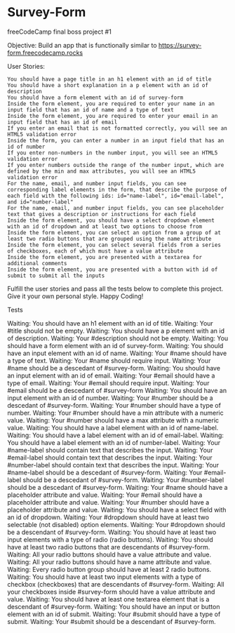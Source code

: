 # Survey-Form
freeCodeCamp final boss project #1

Objective: Build an app that is functionally similar to https://survey-form.freecodecamp.rocks

User Stories:

    You should have a page title in an h1 element with an id of title
    You should have a short explanation in a p element with an id of description
    You should have a form element with an id of survey-form
    Inside the form element, you are required to enter your name in an input field that has an id of name and a type of text
    Inside the form element, you are required to enter your email in an input field that has an id of email
    If you enter an email that is not formatted correctly, you will see an HTML5 validation error
    Inside the form, you can enter a number in an input field that has an id of number
    If you enter non-numbers in the number input, you will see an HTML5 validation error
    If you enter numbers outside the range of the number input, which are defined by the min and max attributes, you will see an HTML5 validation error
    For the name, email, and number input fields, you can see corresponding label elements in the form, that describe the purpose of each field with the following ids: id="name-label", id="email-label", and id="number-label"
    For the name, email, and number input fields, you can see placeholder text that gives a description or instructions for each field
    Inside the form element, you should have a select dropdown element with an id of dropdown and at least two options to choose from
    Inside the form element, you can select an option from a group of at least two radio buttons that are grouped using the name attribute
    Inside the form element, you can select several fields from a series of checkboxes, each of which must have a value attribute
    Inside the form element, you are presented with a textarea for additional comments
    Inside the form element, you are presented with a button with id of submit to submit all the inputs

Fulfill the user stories and pass all the tests below to complete this project. Give it your own personal style. Happy Coding!

Tests

Waiting: You should have an h1 element with an id of title.
Waiting: Your #title should not be empty.
Waiting: You should have a p element with an id of description.
Waiting: Your #description should not be empty.
Waiting: You should have a form element with an id of survey-form.
Waiting: You should have an input element with an id of name.
Waiting: Your #name should have a type of text.
Waiting: Your #name should require input.
Waiting: Your #name should be a descedant of #survey-form.
Waiting: You should have an input element with an id of email.
Waiting: Your #email should have a type of email.
Waiting: Your #email should require input.
Waiting: Your #email should be a descedant of #survey-form
Waiting: You should have an input element with an id of number.
Waiting: Your #number should be a descedant of #survey-form.
Waiting: Your #number should have a type of number.
Waiting: Your #number should have a min attribute with a numeric value.
Waiting: Your #number should have a max attribute with a numeric value.
Waiting: You should have a label element with an id of name-label.
Waiting: You should have a label element with an id of email-label.
Waiting: You should have a label element with an id of number-label.
Waiting: Your #name-label should contain text that describes the input.
Waiting: Your #email-label should contain text that describes the input.
Waiting: Your #number-label should contain text that describes the input.
Waiting: Your #name-label should be a descedant of #survey-form.
Waiting: Your #email-label should be a descedant of #survey-form.
Waiting: Your #number-label should be a descedant of #survey-form.
Waiting: Your #name should have a placeholder attribute and value.
Waiting: Your #email should have a placeholder attribute and value.
Waiting: Your #number should have a placeholder attribute and value.
Waiting: You should have a select field with an id of dropdown.
Waiting: Your #dropdown should have at least two selectable (not disabled) option elements.
Waiting: Your #dropdown should be a descendant of #survey-form.
Waiting: You should have at least two input elements with a type of radio (radio buttons).
Waiting: You should have at least two radio buttons that are descendants of #survey-form.
Waiting: All your radio buttons should have a value attribute and value.
Waiting: All your radio buttons should have a name attribute and value.
Waiting: Every radio button group should have at least 2 radio buttons.
Waiting: You should have at least two input elements with a type of checkbox (checkboxes) that are descendants of #survey-form.
Waiting: All your checkboxes inside #survey-form should have a value attribute and value.
Waiting: You should have at least one textarea element that is a descendant of #survey-form.
Waiting: You should have an input or button element with an id of submit.
Waiting: Your #submit should have a type of submit.
Waiting: Your #submit should be a descendant of #survey-form.
